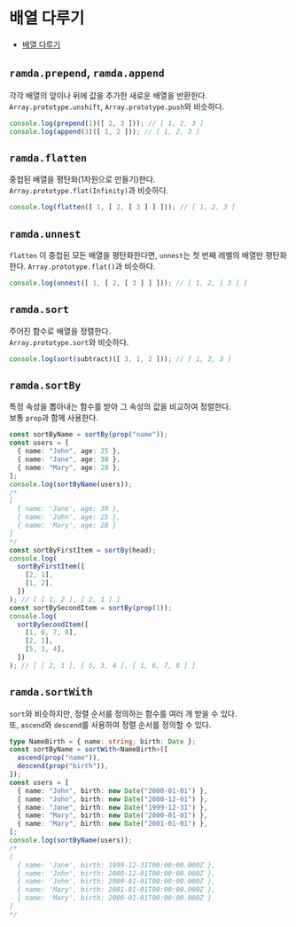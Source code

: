 # 배열 다루기

- [배열 다루기](#배열-다루기)

## `ramda.prepend`, `ramda.append`

각각 배열의 앞이나 뒤에 값을 추가한 새로운 배열을 반환한다.
`Array.prototype.unshift`, `Array.prototype.push`와 비슷하다.

```ts
console.log(prepend(1)([ 2, 3 ])); // [ 1, 2, 3 ]
console.log(append(3)([ 1, 2 ])); // [ 1, 2, 3 ]
```

## `ramda.flatten`

중첩된 배열을 평탄화(1차원으로 만들기)한다.  
`Array.prototype.flat(Infinity)`과 비슷하다.

```ts
console.log(flatten([ 1, [ 2, [ 3 ] ] ])); // [ 1, 2, 3 ]
```

## `ramda.unnest`

`flatten` 이 중첩된 모든 배열을 평탄화한다면, `unnest`는 첫 번째 레벨의 배열만 평탄화한다.
`Array.prototype.flat()`과 비슷하다.

```ts
console.log(unnest([ 1, [ 2, [ 3 ] ] ])); // [ 1, 2, [ 3 ] ]
```

## `ramda.sort`

주어진 함수로 배열을 정렬한다.  
`Array.prototype.sort`와 비슷하다.

```ts
console.log(sort(subtract)([ 3, 1, 2 ])); // [ 1, 2, 3 ]
```

## `ramda.sortBy`

특정 속성을 뽑아내는 함수를 받아 그 속성의 값을 비교하여 정렬한다.  
보통 `prop`과 함께 사용한다.

```ts
const sortByName = sortBy(prop("name"));
const users = [
  { name: "John", age: 25 },
  { name: "Jane", age: 30 },
  { name: "Mary", age: 28 },
];
console.log(sortByName(users));
/*
[
  { name: 'Jane', age: 30 },
  { name: 'John', age: 25 },
  { name: 'Mary', age: 28 }
]
*/
const sortByFirstItem = sortBy(head);
console.log(
  sortByFirstItem([
    [2, 1],
    [1, 2],
  ])
); // [ [ 1, 2 ], [ 2, 1 ] ]
const sortBySecondItem = sortBy(prop(1));
console.log(
  sortBySecondItem([
    [1, 6, 7, 8],
    [2, 1],
    [5, 3, 4],
  ])
); // [ [ 2, 1 ], [ 5, 3, 4 ], [ 1, 6, 7, 8 ] ]
```

## `ramda.sortWith`

`sort`와 비슷하지만, 정렬 순서를 정의하는 함수를 여러 개 받을 수 있다.  
또, `ascend`와 `descend`를 사용하여 정렬 순서를 정의할 수 있다.

```ts
type NameBirth = { name: string; birth: Date };
const sortByName = sortWith<NameBirth>([
  ascend(prop("name")),
  descend(prop("birth")),
]);
const users = [
  { name: "John", birth: new Date("2000-01-01") },
  { name: "John", birth: new Date("2000-12-01") },
  { name: "Jane", birth: new Date("1999-12-31") },
  { name: "Mary", birth: new Date("2000-01-01") },
  { name: "Mary", birth: new Date("2001-01-01") },
];
console.log(sortByName(users));
/*
[
  { name: 'Jane', birth: 1999-12-31T00:00:00.000Z },
  { name: 'John', birth: 2000-12-01T00:00:00.000Z },
  { name: 'John', birth: 2000-01-01T00:00:00.000Z },
  { name: 'Mary', birth: 2001-01-01T00:00:00.000Z },
  { name: 'Mary', birth: 2000-01-01T00:00:00.000Z }
]
*/
```
